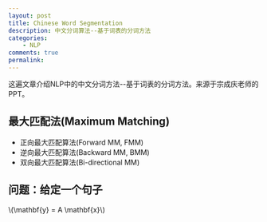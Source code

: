 ```yaml
---
layout: post
title: Chinese Word Segmentation
description: 中文分词算法--基于词表的分词方法
categories:
    - NLP
comments: true
permalink: 
---
```


这遍文章介绍NLP中的中文分词方法--基于词表的分词方法。来源于宗成庆老师的PPT。

## 最大匹配法(Maximum Matching)

* 正向最大匹配算法(Forward MM, FMM)
* 逆向最大匹配算法(Backward MM, BMM)
* 双向最大匹配算法(Bi-directional MM)

## 问题：给定一个句子
\\(\mathbf{y} = A \mathbf{x}\\)
